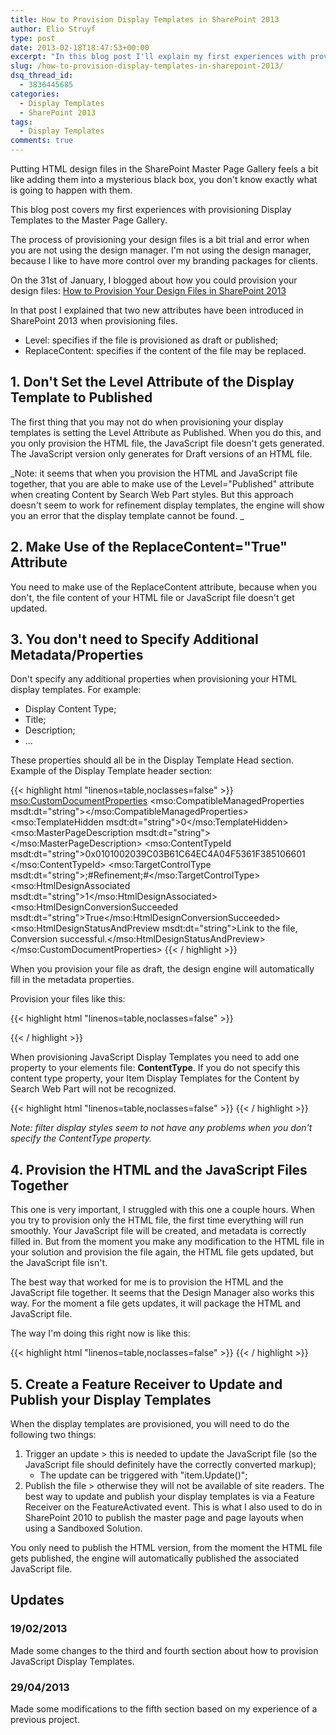 ```yaml
---
title: How to Provision Display Templates in SharePoint 2013
author: Elio Struyf
type: post
date: 2013-02-18T18:47:53+00:00
excerpt: "In this blog post I'll explain my first experiences with provisioning Display Templates in SharePoint 2013."
slug: /how-to-provision-display-templates-in-sharepoint-2013/
dsq_thread_id:
  - 3836445685
categories:
  - Display Templates
  - SharePoint 2013
tags:
  - Display Templates
comments: true
---
```


Putting HTML design files in the SharePoint Master Page Gallery feels a bit like adding them into a mysterious black box, you don't know exactly what is going to happen with them.

This blog post covers my first experiences with provisioning Display Templates to the Master Page Gallery.

The process of provisioning your design files is a bit trial and error when you are not using the design manager. I'm not using the design manager, because I like to have more control over my branding packages for clients.

On the 31st of January, I blogged about how you could provision your design files: [How to Provision Your Design Files in SharePoint 2013](https://www.eliostruyf.com/how-to-provision-your-design-files-in-sharepoint-2013/)

In that post I explained that two new attributes have been introduced in SharePoint 2013 when provisioning files.

*   Level: specifies if the file is provisioned as draft or published;
*   ReplaceContent: specifies if the content of the file may be replaced.

## 1. Don't Set the Level Attribute of the Display Template to Published

The first thing that you may not do when provisioning your display templates is setting the Level Attribute as Published. When you do this, and you only provision the HTML file, the JavaScript file doesn't gets generated. The JavaScript version only generates for Draft versions of an HTML file.

_Note: it seems that when you provision the HTML and JavaScript file together, that you are able to make use of the Level="Published" attribute when creating Content by Search Web Part styles. But this approach doesn't seem to work for refinement display templates, the engine will show you an error that the display template cannot be found.
_

## 2. Make Use of the ReplaceContent="True" Attribute

You need to make use of the ReplaceContent attribute, because when you don't, the file content of your HTML file or JavaScript file doesn't get updated.

## 3. You don't need to Specify Additional Metadata/Properties

Don't specify any additional properties when provisioning your HTML display templates. For example:

*   Display Content Type;
*   Title;
*   Description;
*   ...

These properties should all be in the Display Template Head section. Example of the Display Template header section:

{{< highlight html "linenos=table,noclasses=false" >}}
<mso:CustomDocumentProperties>
  <mso:CompatibleManagedProperties msdt:dt="string"></mso:CompatibleManagedProperties>
  <mso:TemplateHidden msdt:dt="string">0</mso:TemplateHidden>
  <mso:MasterPageDescription msdt:dt="string"></mso:MasterPageDescription>
  <mso:ContentTypeId msdt:dt="string">0x0101002039C03B61C64EC4A04F5361F385106601 </mso:ContentTypeId>
  <mso:TargetControlType msdt:dt="string">;#Refinement;#</mso:TargetControlType>
  <mso:HtmlDesignAssociated msdt:dt="string">1</mso:HtmlDesignAssociated>
  <mso:HtmlDesignConversionSucceeded msdt:dt="string">True</mso:HtmlDesignConversionSucceeded>
  <mso:HtmlDesignStatusAndPreview msdt:dt="string">Link to the file, Conversion successful.</mso:HtmlDesignStatusAndPreview>
</mso:CustomDocumentProperties>
{{< / highlight >}}

When you provision your file as draft, the design engine will automatically fill in the metadata properties.

Provision your files like this:

{{< highlight html "linenos=table,noclasses=false" >}}
<Module Name="_catalogs" Url="_catalogs/masterpage/Display Templates/Content Web Parts" Path="_catalogs/masterpage">
  <File Url="Item_Announcements.html" Type="GhostableInLibrary" Level="Draft" ReplaceContent="true"></File>
</Module>

<Module Name="_catalogs" Url="_catalogs/masterpage/Display Templates/Filters" Path="_catalogs/masterpage">
  <File Url="Control_Custom_Refinement.html" Type="GhostableInLibrary" Level="Draft" ReplaceContent="true"></File>
</Module>
{{< / highlight >}}

When provisioning JavaScript Display Templates you need to add one property to your elements file: **ContentType**. If you do not specify this content type property, your Item Display Templates for the Content by Search Web Part will not be recognized.

{{< highlight html "linenos=table,noclasses=false" >}}
<Module Name="_catalogs" Url="_catalogs/masterpage/Display Templates/Content Web Parts" Path="_catalogs/masterpage">
  <File Url="Item_Announcements.js" Type="GhostableInLibrary" Level="Draft" ReplaceContent="true">
    <Property Name="ContentType" Value="Display Template Code" />
  </File>
</Module>
{{< / highlight >}}

_Note: filter display styles seem to not have any problems when you don't specify the ContentType property._

## 4. Provision the HTML and the JavaScript Files Together

This one is very important, I struggled with this one a couple hours. When you try to provision only the HTML file, the first time everything will run smoothly. Your JavaScript file will be created, and metadata is correctly filled in. But from the moment you make any modification to the HTML file in your solution and provision the file again, the HTML file gets updated, but the JavaScript file isn't.

The best way that worked for me is to provision the HTML and the JavaScript file together. It seems that the Design Manager also works this way. For the moment a file gets updates, it will package the HTML and JavaScript file.

The way I'm doing this right now is like this:

{{< highlight html "linenos=table,noclasses=false" >}}
<Module Name="_catalogs" Url="_catalogs/masterpage/Display Templates/Filters" Path="_catalogs/masterpage">
  <File Url="Control_Custom_Refinement.html" Type="GhostableInLibrary" Level="Draft" ReplaceContent="true"></File>
  <File Url="Control_Custom_Refinement.js" Type="GhostableInLibrary" Level="Draft" ReplaceContent="true">
    <Property Name="ContentType" Value="Display Template Code" />
  </File>
</Module>
{{< / highlight >}}


## 5. Create a Feature Receiver to Update and Publish your Display Templates

When the display templates are provisioned, you will need to do the following two things:

1.  Trigger an update > this is needed to update the JavaScript file (so the JavaScript file should definitely have the correctly converted markup);
    *   The update can be triggered with "item.Update()";
2.  Publish the file > otherwise they will not be available of site readers.
The best way to update and publish your display templates is via a Feature Receiver on the FeatureActivated event. This is what I also used to do in SharePoint 2010 to publish the master page and page layouts when using a Sandboxed Solution.

You only need to publish the HTML version, from the moment the HTML file gets published, the engine will automatically published the associated JavaScript file.

## Updates

### 19/02/2013

Made some changes to the third and fourth section about how to provision JavaScript Display Templates.

### 29/04/2013

Made some modifications to the fifth section based on my experience of a previous project.